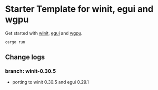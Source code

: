 # Starter Template for winit, egui and wgpu

Get started with [winit](https://github.com/rust-windowing/winit), [egui](https://github.com/emilk/egui) and [wgpu](https://github.com/gfx-rs/wgpu).

`cargo run`


## Change logs 

### branch: winit-0.30.5
- porting to winit 0.30.5 and egui 0.29.1
